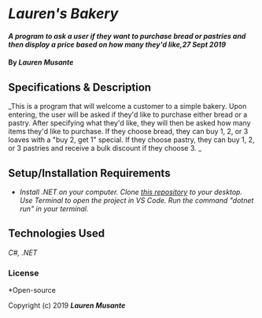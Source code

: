 # _Lauren's Bakery_

#### _A program to ask a user if they want to purchase bread or pastries and then display a price based on how many they'd like,27 Sept 2019_

#### By _**Lauren Musante**_

## Specifications & Description

_This is a program that will welcome a customer to a simple bakery. Upon entering, the user will be asked if they'd like to purchase either bread or a pastry. After specifying what they'd like, they will then be asked how many items they'd like to purchase. If they choose bread, they can buy 1, 2, or 3 loaves with a "buy 2, get 1" special. If they choose pastry, they can buy 1, 2, or 3 pastries and receive a bulk discount if they choose 3. _
## Setup/Installation Requirements

* _Install .NET on your computer. Clone [this repository](https://github.com/LaurenMusante/Bakery) to your desktop. Use Terminal to open the project in VS Code. Run the command "dotnet run" in your terminal._


## Technologies Used

_C#, .NET_

### License

*Open-source

Copyright (c) 2019 **_Lauren Musante_**